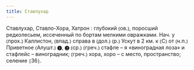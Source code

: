 ```yaml
---
title: Ставлухар
---
```


Ставлухар, Ставло-Хора, Хатрон
: глубокий ⦅ов.⦆, поросший редколесьем, иссеченный по бортам мелкими овражками. Нач. у ⦅прох.⦆ Каллистон, ⦅впад.⦆ справа в ⦅дол.⦆ ⦅р.⦆ Ускут в 2 км. к ⦅С⦆ от ⦅н.п.⦆ Приветное ⦅Алушт.⦆ ❶, ❷ ⦅ср.⦆ ⦅греч.⦆ стафле – я «виноградная лоза» и стафлейс – виноградник; ⦅греч.⦆ хора, хоро – с место, пространство; селение ⦃З6⦄.
